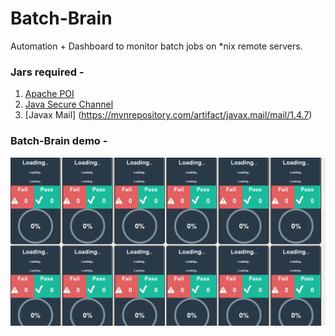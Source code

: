 # Batch-Brain
Automation + Dashboard to monitor batch jobs on *nix remote servers.

### Jars required - 
1. [Apache POI](https://poi.apache.org/download.html)
2. [Java Secure Channel](https://mvnrepository.com/artifact/com.jcraft/jsch/0.1.46)
3. [Javax Mail] (https://mvnrepository.com/artifact/javax.mail/mail/1.4.7)

### Batch-Brain demo - 
![Batch Brain demo](https://github.com/nirmitleo/Batch-Brain/blob/master/Batch%20Brain%20GIF.gif)
